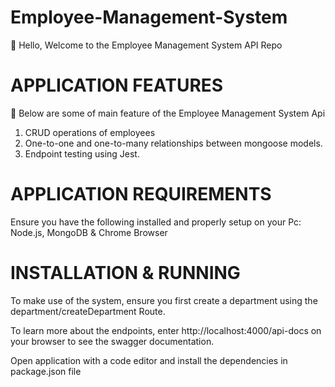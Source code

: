 # Employee-Management-System
👋 Hello, Welcome to the Employee Management System API Repo

# APPLICATION FEATURES
🎉 Below are some of main feature of the Employee Management System Api
1) CRUD operations of employees 
2) One-to-one and one-to-many relationships between mongoose models.
3) Endpoint testing using Jest.
# APPLICATION REQUIREMENTS
Ensure you have the following installed and properly setup on your Pc: Node.js, MongoDB & Chrome Browser 
# INSTALLATION & RUNNING
To make use of the system, ensure you first create a department using the department/createDepartment Route.

To learn more about the endpoints, enter http://localhost:4000/api-docs on your browser to see the swagger documentation.

Open application with a code editor and install the dependencies in package.json file

